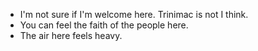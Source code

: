 - I'm not sure if I'm welcome here. Trinimac is not I think.
- You can feel the faith of the people here.
- The air here feels heavy.
